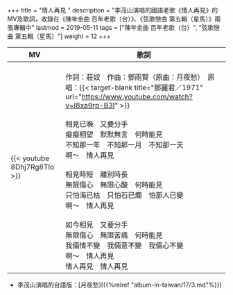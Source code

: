 +++
title = "情人再見 "
description = "李茂山演唱的國語老歌《情人再見》的MV及歌詞，收錄在《陳年金曲 百年老歌（台）》、《弦歌戀曲 第五輯（星馬）》兩張專輯中"
lastmod = 2019-05-11
tags = ["陳年金曲 百年老歌（台）",  "弦歌戀曲 第五輯（星馬）"]
weight = 12
+++

MV  | 歌詞  
--------------|-------
{{< youtube 8Dhj7Rg8TIo >}}| <br/>作詞：莊奴　作曲：鄧雨賢（原曲：月夜愁）　原唱：{{< target-blank title="鄧麗君／1971" url="https://www.youtube.com/watch?v=I8xa9rp-B3I" >}}  <br/><br/>相見已晚　又要分手<br/>癡癡相望　默默無言　何時能見<br/>不知那一年　不知那一月　不知那一天<br/>啊～　情人再見<br/><br/>相見時短　離別時長<br/>無限傷心　無限心酸　何時能見<br/>只怕海已枯　只怕石已爛　怕那人已變<br/>啊～　情人再見<br/><br/>如今相見　又要分手<br/>無限傷心　無限苦痛　何時能見<br/>我倆情不變　我倆意不變　我倆心不變<br/>啊～　情人再見<br/>情人再見　情人再見

* 李茂山演唱的台語版：[月夜愁]({{%relref "album-in-taiwan/17/3.md"%}}) 